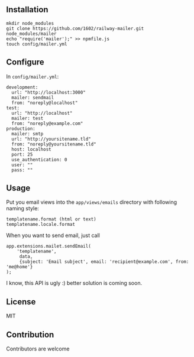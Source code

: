 Installation
------------

    mkdir node_modules
    git clone https://github.com/1602/railway-mailer.git node_modules/mailer
    echo "require('mailer');" >> npmfile.js
    touch config/mailer.yml

Configure
---------

In `config/mailer.yml`:

    development:
      url: "http://localhost:3000"
      mailer: sendmail
      from: "noreply@localhost"
    test:
      url: "http://localhost"
      mailer: test
      from: "noreply@example.com"
    production:
      mailer: smtp
      url: "http://yoursitename.tld"
      from: "noreply@yoursitename.tld"
      host: localhost
      port: 25
      use_authentication: 0
      user: ""
      pass: ""

Usage
-----

Put you email views into the `app/views/emails` directory with following naming style:

    templatename.format (html or text)
    templatename.locale.format

When you want to send email, just call

    app.extensions.mailet.sendEmail(
        'templatename',
         data,
         {subject: 'Email subject', email: 'recipient@example.com', from: 'me@home'}
    );

I know, this API is ugly :) better solution is coming soon.


License
-------

MIT

Contribution
------------

Contributors are welcome
